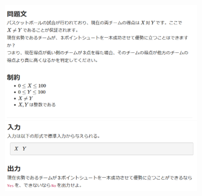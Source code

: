![question](https://github.com/kimura-12/AtCoder_Training/blob/master/AtCoder_Beginner_Contest/ABC188/A.Three-Point_Shot/question1.png)![question](https://github.com/kimura-12/AtCoder_Training/blob/master/AtCoder_Beginner_Contest/ABC188/A.Three-Point_Shot/question2.png)